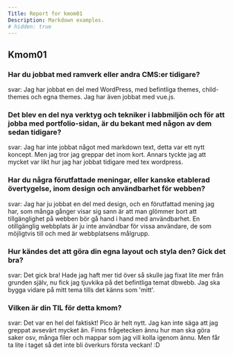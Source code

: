 ```yaml
---
Title: Report for kmom01
Description: Markdown examples.
# hidden: true
---
```



<section>    
<h2>Kmom01</h2>
<h3>Har du jobbat med ramverk eller andra CMS:er tidigare?</h3>
<p>svar: Jag har jobbat en del med WordPress, med befintliga themes, child-themes och egna themes. Jag har även jobbat med vue.js. </p>

<h3>Det blev en del nya verktyg och tekniker i labbmiljön och för att jobba med portfolio-sidan, är du bekant med någon av dem sedan tidigare?</h3>
<p>svar: Jag har inte jobbat något med markdown text, detta var ett nytt koncept. 
Men jag tror jag greppar det inom kort. Annars tyckte jag att mycket var likt hur jag har jobbat tidigare med tex wordpress. </p>

<h3>Har du några förutfattade meningar, eller kanske etablerad övertygelse, inom design och användbarhet för webben?</h3>
<p>svar: Jag har ju jobbat en del med design, och en förutfattad mening jag har, som många gånger visar sig sann är att man glömmer bort att tillgänglighet på webben bör gå hand i hand med användbarhet. En otillgänglig webbplats är ju inte användbar för vissa användare, de som möjligtvis till och med är webbplatsens målgrupp.</p>

<h3>Hur kändes det att göra din egna layout och styla den? Gick det bra?</h3>
<p>svar: Det gick bra! Hade jag haft mer tid över så skulle jag fixat lite mer från grunden själv, nu fick jag tjuvkika på det befintliga temat dbwebb. Jag ska bygga vidare på mitt tema tills det känns som 'mitt'.</p>

<h3>Vilken är din TIL för detta kmom?</h3>
<p>svar: Det var en hel del faktiskt! Pico är helt nytt. Jag kan inte säga att jag greppat avsevärt mycket än. Finns frågetecken ännu hur man ska göra saker osv, många filer och mappar som jag vill kolla igenom ännu. Men får ta lite i taget så det inte bli överkurs första veckan! :D</p>
</section>

